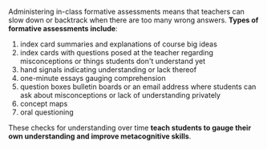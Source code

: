 <p><span style=font-weight: 400;>Administering in-class formative assessments means that teachers can slow down or backtrack when there are too many wrong answers. </span><strong>Types of formative assessments include</strong><span style=font-weight: 400;>:</span></p>

<ol>  <li><span style=font-weight: 400;> index card summaries and explanations of course big ideas</span></li>  <li><span style=font-weight: 400;> index cards with questions posed at the teacher regarding misconceptions or things students don't understand yet</span></li>  <li><span style=font-weight: 400;> hand signals indicating understanding or lack thereof</span></li>  <li><span style=font-weight: 400;> one-minute essays gauging comprehension</span></li>  <li><span style=font-weight: 400;> question boxes bulletin boards or an email address where students can ask about misconceptions or lack of understanding privately</span></li>  <li><span style=font-weight: 400;> concept maps</span></li>  <li><span style=font-weight: 400;> oral questioning</span></li>  </ol>

<p><span style=font-weight: 400;>These checks for understanding over time </span><strong>teach students to gauge their own understanding and improve metacognitive skills</strong><span style=font-weight: 400;>.</span></p>